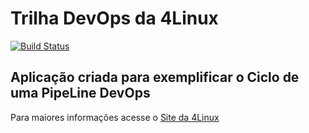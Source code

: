 # Trilha DevOps da 4Linux

<!-- Altere a Flag abaixo com sua URL do Travis -->
[![Build Status](https://travis-ci.com/viniquartz/DevOpsLab-HelloWorld.svg?branch=master)](https://travis-ci.com/viniquartz/DevOpsLab-HelloWorld)

## Aplicação criada para exemplificar o Ciclo de uma PipeLine DevOps


Para maiores informações acesse o [Site da 4Linux](https://www.4linux.com.br/cursos/devops)
